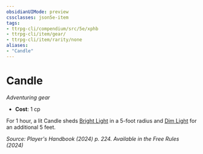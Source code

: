 ```yaml
---
obsidianUIMode: preview
cssclasses: json5e-item
tags:
- ttrpg-cli/compendium/src/5e/xphb
- ttrpg-cli/item/gear/
- ttrpg-cli/item/rarity/none
aliases: 
- "Candle"
---
```

# Candle
*Adventuring gear*  


- **Cost**: 1 cp

For 1 hour, a lit Candle sheds [Bright Light](Mechanics/rules/variant-rules/bright-light-xphb.md) in a 5-foot radius and [Dim Light](Mechanics/rules/variant-rules/dim-light-xphb.md) for an additional 5 feet.

*Source: Player's Handbook (2024) p. 224. Available in the Free Rules (2024)*